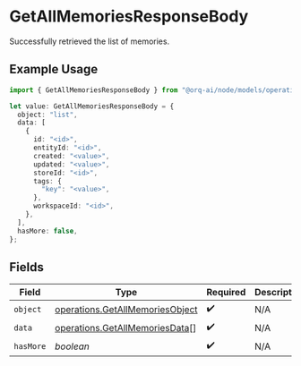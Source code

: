 # GetAllMemoriesResponseBody

Successfully retrieved the list of memories.

## Example Usage

```typescript
import { GetAllMemoriesResponseBody } from "@orq-ai/node/models/operations";

let value: GetAllMemoriesResponseBody = {
  object: "list",
  data: [
    {
      id: "<id>",
      entityId: "<id>",
      created: "<value>",
      updated: "<value>",
      storeId: "<id>",
      tags: {
        "key": "<value>",
      },
      workspaceId: "<id>",
    },
  ],
  hasMore: false,
};
```

## Fields

| Field                                                                              | Type                                                                               | Required                                                                           | Description                                                                        |
| ---------------------------------------------------------------------------------- | ---------------------------------------------------------------------------------- | ---------------------------------------------------------------------------------- | ---------------------------------------------------------------------------------- |
| `object`                                                                           | [operations.GetAllMemoriesObject](../../models/operations/getallmemoriesobject.md) | :heavy_check_mark:                                                                 | N/A                                                                                |
| `data`                                                                             | [operations.GetAllMemoriesData](../../models/operations/getallmemoriesdata.md)[]   | :heavy_check_mark:                                                                 | N/A                                                                                |
| `hasMore`                                                                          | *boolean*                                                                          | :heavy_check_mark:                                                                 | N/A                                                                                |